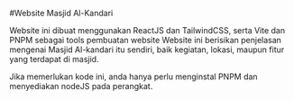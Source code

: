 #Website Masjid Al-Kandari

Website ini dibuat menggunakan ReactJS dan TailwindCSS, serta Vite dan PNPM sebagai tools pembuatan website
Website ini berisikan penjelasan mengenai Masjid Al-kandari itu sendiri, baik kegiatan, lokasi, maupun fitur yang terdapat di masjid.

Jika memerlukan kode ini, anda hanya perlu menginstal PNPM dan menyediakan nodeJS pada perangkat.
